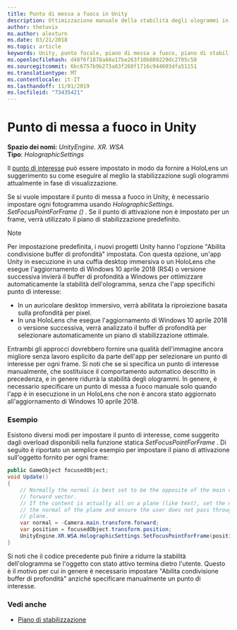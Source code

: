```yaml
---
title: Punto di messa a fuoco in Unity
description: Ottimizzazione manuale della stabilità degli ologrammi in Unity impostando il punto di attivazione
author: thetuvix
ms.author: alexturn
ms.date: 03/21/2018
ms.topic: article
keywords: Unity, punto focale, piano di messa a fuoco, piano di stabilizzazione, punto di stabilizzazione, riproiezione, LSR, buffer di profondità
ms.openlocfilehash: d48f6f1878a68a17be263f10b809229dc2705c58
ms.sourcegitcommit: 6bc6757b9b273a63f260f1716c944603dfa51151
ms.translationtype: MT
ms.contentlocale: it-IT
ms.lasthandoff: 11/01/2019
ms.locfileid: "73435421"
---
```

# <a name="focus-point-in-unity"></a>Punto di messa a fuoco in Unity

**Spazio dei nomi:** *UnityEngine. XR. WSA*<br>
**Tipo**: *HolographicSettings*

Il [punto di interesse](hologram-stability.md#reprojection) può essere impostato in modo da fornire a HoloLens un suggerimento su come eseguire al meglio la stabilizzazione sugli ologrammi attualmente in fase di visualizzazione.

Se si vuole impostare il punto di messa a fuoco in Unity, è necessario impostare ogni fotogramma usando *HolographicSettings. SetFocusPointForFrame ()* . Se il punto di attivazione non è impostato per un frame, verrà utilizzato il piano di stabilizzazione predefinito.

> [!NOTE]
> Per impostazione predefinita, i nuovi progetti Unity hanno l'opzione "Abilita condivisione buffer di profondità" impostata.  Con questa opzione, un'app Unity in esecuzione in una cuffia desktop immersiva o un HoloLens che esegue l'aggiornamento di Windows 10 aprile 2018 (RS4) o versione successiva invierà il buffer di profondità a Windows per ottimizzare automaticamente la stabilità dell'ologramma, senza che l'app specifichi punto di interesse:
> * In un auricolare desktop immersivo, verrà abilitata la riproiezione basata sulla profondità per pixel.
> * In una HoloLens che esegue l'aggiornamento di Windows 10 aprile 2018 o versione successiva, verrà analizzato il buffer di profondità per selezionare automaticamente un piano di stabilizzazione ottimale.
>
> Entrambi gli approcci dovrebbero fornire una qualità dell'immagine ancora migliore senza lavoro esplicito da parte dell'app per selezionare un punto di interesse per ogni frame.  Si noti che se si specifica un punto di interesse manualmente, che sostituisce il comportamento automatico descritto in precedenza, e in genere ridurrà la stabilità degli ologrammi.  In genere, è necessario specificare un punto di messa a fuoco manuale solo quando l'app è in esecuzione in un HoloLens che non è ancora stato aggiornato all'aggiornamento di Windows 10 aprile 2018.

### <a name="example"></a>Esempio

Esistono diversi modi per impostare il punto di interesse, come suggerito dagli overload disponibili nella funzione statica *SetFocusPointForFrame* . Di seguito è riportato un semplice esempio per impostare il piano di attivazione sull'oggetto fornito per ogni frame:

```cs
public GameObject focusedObject;
void Update()
{
    // Normally the normal is best set to be the opposite of the main camera's 
    // forward vector.
    // If the content is actually all on a plane (like text), set the normal to 
    // the normal of the plane and ensure the user does not pass through the 
    // plane.
    var normal = -Camera.main.transform.forward;     
    var position = focusedObject.transform.position;
    UnityEngine.XR.WSA.HolographicSettings.SetFocusPointForFrame(position, normal);
}
```

Si noti che il codice precedente può finire a ridurre la stabilità dell'ologramma se l'oggetto con stato attivo termina dietro l'utente.  Questo è il motivo per cui in genere è necessario impostare "Abilita condivisione buffer di profondità" anziché specificare manualmente un punto di interesse.

### <a name="see-also"></a>Vedi anche
* [Piano di stabilizzazione](hologram-stability.md#reprojection)
